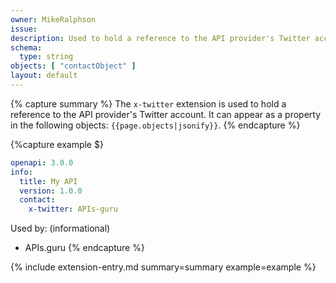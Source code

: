 ```yaml
---
owner: MikeRalphson
issue:
description: Used to hold a reference to the API provider's Twitter account.
schema:
  type: string
objects: [ "contactObject" ]
layout: default
---
```


{% capture summary %}
The `x-twitter` extension is used to hold a reference to the API provider's Twitter account. It can appear as a property in the following objects: `{{page.objects|jsonify}}`.
{% endcapture %}

{%capture example $}
```yaml
openapi: 3.0.0
info:
  title: My API
  version: 1.0.0
  contact:
    x-twitter: APIs-guru
```

Used by: (informational)

* APIs.guru
{% endcapture %}

{% include extension-entry.md summary=summary example=example %}  
